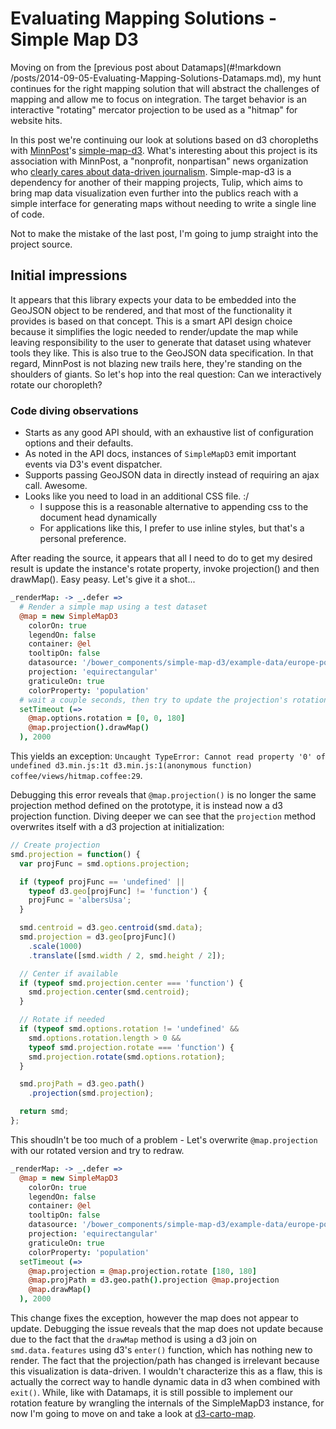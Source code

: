 Evaluating Mapping Solutions - Simple Map D3
============================================

Moving on from the [previous post about Datamaps](#!markdown /posts/2014-09-05-Evaluating-Mapping-Solutions-Datamaps.md), my hunt continues for the right  mapping solution that will abstract the challenges of mapping and allow me to focus on integration. The target behavior is an interactive "rotating" mercator projection to be used as a "hitmap" for website hits.

In this post we're continuing our look at solutions based on d3 choropleths with [MinnPost](http://www.minnpost.com/)'s [simple-map-d3](https://github.com/MinnPost/simple-map-d3). What's interesting about this project is its association with MinnPost, a "nonprofit, nonpartisan" news organization who [clearly cares about data-driven journalism](http://www.minnpost.com/data). Simple-map-d3 is a dependency for another of their mapping projects, Tulip, which aims to bring map data visualization even further into the publics reach with a simple interface for generating maps without needing to write a single line of code.

Not to make the mistake of the last post, I'm going to jump straight into the project source.

Initial impressions
-------------------

It appears that this library expects your data to be embedded into the GeoJSON object to be rendered, and that most of the functionality it provides is based on that concept. This is a smart API design choice because it simplifies the logic needed to render/update the map while leaving responsibility to the user to generate that dataset using whatever tools they like. This is also true to the GeoJSON data specification. In that regard, MinnPost is not blazing new trails here, they're standing on the shoulders of giants. So let's hop into the real question: Can we interactively rotate our choropleth?

### Code diving observations

  * Starts as any good API should, with an exhaustive list of configuration options and their defaults.
  * As noted in the API docs, instances of `SimpleMapD3` emit important events via D3's event dispatcher.
  * Supports passing GeoJSON data in directly instead of requiring an ajax call. Awesome.
  * Looks like you need to load in an additional CSS file. :/
    * I suppose this is a reasonable alternative to appending css to the document head dynamically
    * For applications like this, I prefer to use inline styles, but that's a personal preference.

After reading the source, it appears that all I need to do to get my desired result is update the instance's rotate property, invoke projection() and then drawMap(). Easy peasy. Let's give it a shot...

```coffeescript
_renderMap: -> _.defer =>
  # Render a simple map using a test dataset
  @map = new SimpleMapD3
    colorOn: true
    legendOn: false
    container: @el
    tooltipOn: false
    datasource: '/bower_components/simple-map-d3/example-data/europe-population-density-geocommons.geo.json'
    projection: 'equirectangular'
    graticuleOn: true
    colorProperty: 'population'
  # wait a couple seconds, then try to update the projection's rotation
  setTimeout (=>
    @map.options.rotation = [0, 0, 180]
    @map.projection().drawMap()
  ), 2000
```

This yields an exception: `Uncaught TypeError: Cannot read property '0' of undefined d3.min.js:1t d3.min.js:1(anonymous function) coffee/views/hitmap.coffee:29`.

Debugging this error reveals that `@map.projection()` is no longer the same projection method defined on the prototype, it is instead now a d3 projection function. Diving deeper we can see that the `projection` method overwrites itself with a d3 projection at initialization:

```javascript
// Create projection
smd.projection = function() {
  var projFunc = smd.options.projection;

  if (typeof projFunc == 'undefined' ||
    typeof d3.geo[projFunc] != 'function') {
    projFunc = 'albersUsa';
  }

  smd.centroid = d3.geo.centroid(smd.data);
  smd.projection = d3.geo[projFunc]()
    .scale(1000)
    .translate([smd.width / 2, smd.height / 2]);

  // Center if available
  if (typeof smd.projection.center === 'function') {
    smd.projection.center(smd.centroid);
  }

  // Rotate if needed
  if (typeof smd.options.rotation != 'undefined' &&
    smd.options.rotation.length > 0 &&
    typeof smd.projection.rotate === 'function') {
    smd.projection.rotate(smd.options.rotation);
  }

  smd.projPath = d3.geo.path()
    .projection(smd.projection);

  return smd;
};
```

This shoudln't be too much of a problem - Let's overwrite `@map.projection` with our rotated version and try to redraw.

```coffeescript
_renderMap: -> _.defer =>
  @map = new SimpleMapD3
    colorOn: true
    legendOn: false
    container: @el
    tooltipOn: false
    datasource: '/bower_components/simple-map-d3/example-data/europe-population-density-geocommons.geo.json'
    projection: 'equirectangular'
    graticuleOn: true
    colorProperty: 'population'
  setTimeout (=>
    @map.projection = @map.projection.rotate [180, 180]
    @map.projPath = d3.geo.path().projection @map.projection
    @map.drawMap()
  ), 2000
```

This change fixes the exception, however the map does not appear to update. Debugging the issue reveals that the map does not update because due to the fact that the `drawMap` method is using a d3 join on `smd.data.features` using d3's `enter()` function, which has nothing new to render. The fact that the projection/path has changed is irrelevant because this visualization is data-driven. I wouldn't characterize this as a flaw, this is actually the correct way to handle dynamic data in d3 when combined with `exit()`. While, like with Datamaps, it is still possible to implement our rotation feature by wrangling the internals of the SimpleMapD3 instance, for now I'm going to move on and take a look at [d3-carto-map](https://github.com/emeeks/d3-carto-map).
